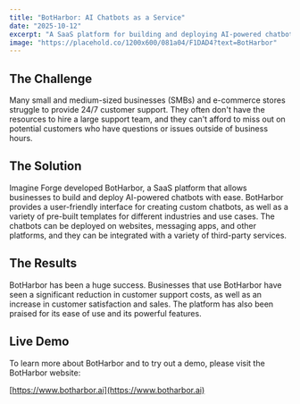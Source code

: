 ```yaml
---
title: "BotHarbor: AI Chatbots as a Service"
date: "2025-10-12"
excerpt: "A SaaS platform for building and deploying AI-powered chatbots for customer support, e-commerce, and small businesses."
image: "https://placehold.co/1200x600/081a04/F1DAD4?text=BotHarbor"
---
```


## The Challenge

Many small and medium-sized businesses (SMBs) and e-commerce stores struggle to provide 24/7 customer support. They often don't have the resources to hire a large support team, and they can't afford to miss out on potential customers who have questions or issues outside of business hours.

## The Solution

Imagine Forge developed BotHarbor, a SaaS platform that allows businesses to build and deploy AI-powered chatbots with ease. BotHarbor provides a user-friendly interface for creating custom chatbots, as well as a variety of pre-built templates for different industries and use cases. The chatbots can be deployed on websites, messaging apps, and other platforms, and they can be integrated with a variety of third-party services.

## The Results

BotHarbor has been a huge success. Businesses that use BotHarbor have seen a significant reduction in customer support costs, as well as an increase in customer satisfaction and sales. The platform has also been praised for its ease of use and its powerful features.

## Live Demo

To learn more about BotHarbor and to try out a demo, please visit the BotHarbor website:

[https://www.botharbor.ai](https://www.botharbor.ai)
